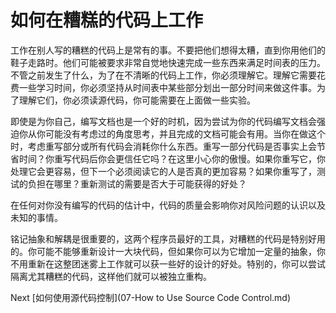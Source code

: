 # 如何在糟糕的代码上工作

工作在别人写的糟糕的代码上是常有的事。不要把他们想得太糟，直到你用他们的鞋子走路时。他们可能被要求非常自觉地快速完成一些东西来满足时间表的压力。不管之前发生了什么，为了在不清晰的代码上工作，你必须理解它。理解它需要花费一些学习时间，你必须坚持从时间表中某些部分划出一部分时间来做这件事。为了理解它们，你必须读源代码，你可能需要在上面做一些实验。

即使是为你自己，编写文档也是一个好的时机，因为尝试为你的代码编写文档会强迫你从你可能没有考虑过的角度思考，并且完成的文档可能会有用。当你在做这个时，考虑重写部分或所有代码会消耗你什么东西。重写一部分代码是否事实上会节省时间？你重写代码后你会更信任它吗？在这里小心你的傲慢。如果你重写它，你处理它会更容易，但下一个必须阅读它的人是否真的更加容易？如果你重写了，测试的负担在哪里？重新测试的需要是否大于可能获得的好处？

在任何对你没有编写的代码的估计中，代码的质量会影响你对风险问题的认识以及未知的事情。

铭记抽象和解耦是很重要的，这两个程序员最好的工具，对糟糕的代码是特别好用的。你可能不能够重新设计一大块代码，但如果你可以为它增加一定量的抽象，你不用重新在这整团迷雾上工作就可以获一些好的设计的好处。特别的，你可以尝试隔离尤其糟糕的代码，这样他们就可以被独立重构。

Next [如何使用源代码控制](07-How to Use Source Code Control.md)
